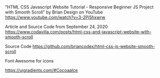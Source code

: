 "HTML CSS Javascript Website Tutorial - Responsive Beginner JS Project with Smooth Scroll" by Brian Design on YouTube
https://www.youtube.com/watch?v=3-2Pj5hxwrw

Article and Source Code from September 24, 2020
https://www.codavilla.com/posts/html-css-and-javascript-website-with-smooth-scroll

Source Code
https://github.com/briancodex/html-css-js-website-smooth-scroll


Font Awesome for icons

https://uigradients.com/#CocoaaIce



